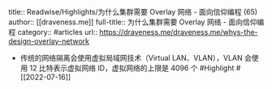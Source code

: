 title:: Readwise/Highlights/为什么集群需要 Overlay 网络 - 面向信仰编程 (65)
author:: [[draveness.me]]
full-title:: 为什么集群需要 Overlay 网络 - 面向信仰编程
category:: #articles
url:: https://draveness.me/draveness.me/whys-the-design-overlay-network

- 传统的网络隔离会使用虚拟局域网技术（Virtual LAN、VLAN），VLAN 会使用 12 比特表示虚拟网络 ID，虚拟网络的上限是 4096 个 #Highlight #[[2022-07-16]]